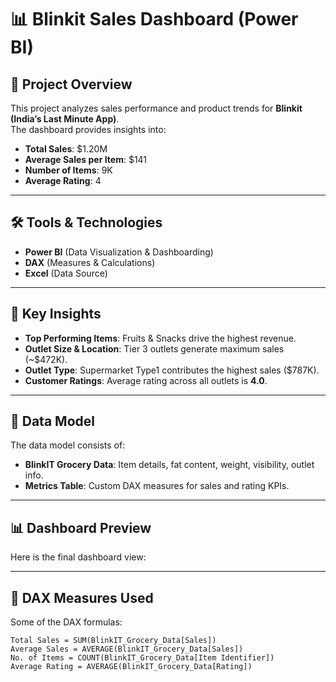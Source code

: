 # 📊 Blinkit Sales Dashboard (Power BI)

## 📌 Project Overview
This project analyzes sales performance and product trends for **Blinkit (India’s Last Minute App)**.  
The dashboard provides insights into:
- **Total Sales**: $1.20M
- **Average Sales per Item**: $141
- **Number of Items**: 9K
- **Average Rating**: 4

---

## 🛠 Tools & Technologies
- **Power BI** (Data Visualization & Dashboarding)
- **DAX** (Measures & Calculations)
- **Excel** (Data Source)

---

## 📑 Key Insights
- **Top Performing Items**: Fruits & Snacks drive the highest revenue.
- **Outlet Size & Location**: Tier 3 outlets generate maximum sales (~$472K).
- **Outlet Type**: Supermarket Type1 contributes the highest sales ($787K).
- **Customer Ratings**: Average rating across all outlets is **4.0**.

---

## 📂 Data Model
The data model consists of:
- **BlinkIT Grocery Data**: Item details, fat content, weight, visibility, outlet info.
- **Metrics Table**: Custom DAX measures for sales and rating KPIs.


---

## 📊 Dashboard Preview
Here is the final dashboard view:


---

## 📜 DAX Measures Used
Some of the DAX formulas:
```DAX
Total Sales = SUM(BlinkIT_Grocery_Data[Sales])
Average Sales = AVERAGE(BlinkIT_Grocery_Data[Sales])
No. of Items = COUNT(BlinkIT_Grocery_Data[Item Identifier])
Average Rating = AVERAGE(BlinkIT_Grocery_Data[Rating])

